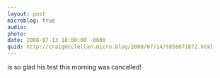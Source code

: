```yaml
---
layout: post
microblog: true
audio: 
photo: 
date: 2008-07-13 18:00:00 -0600
guid: http://craigmcclellan.micro.blog/2008/07/14/t858071872.html
---
```

is so glad his test this morning was cancelled!
